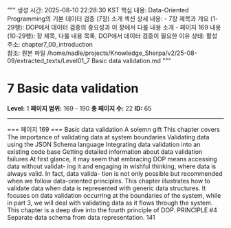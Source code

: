 """
생성 시간: 2025-08-10 22:28:30 KST
핵심 내용: Data-Oriented Programming의 기본 데이터 검증 (7장) 소개 섹션
상세 내용:
    - 7장 제목과 개요 (1-29행): DOP에서 데이터 검증의 중요성과 이 장에서 다룰 내용 소개
    - 페이지 169 내용 (10-29행): 장 제목, 다룰 내용 목록, DOP에서 데이터 검증이 필요한 이유
상태: 활성
주소: chapter7_00_introduction  
참조: 원본 파일 /home/nadle/projects/Knowledge_Sherpa/v2/25-08-09/extracted_texts/Level01_7 Basic data validation.md
"""

# 7 Basic data validation

**Level:** 1
**페이지 범위:** 169 - 190
**총 페이지 수:** 22
**ID:** 65

---

=== 페이지 169 ===
Basic data validation
A solemn gift
This chapter covers
 The importance of validating data at system
boundaries
 Validating data using the JSON Schema language
 Integrating data validation into an existing code
base
 Getting detailed information about data validation
failures
At first glance, it may seem that embracing DOP means accessing data without validat-
ing it and engaging in wishful thinking, where data is always valid. In fact, data valida-
tion is not only possible but recommended when we follow data-oriented principles.
This chapter illustrates how to validate data when data is represented with
generic data structures. It focuses on data validation occurring at the boundaries of
the system, while in part 3, we will deal with validating data as it flows through the
system. This chapter is a deep dive into the fourth principle of DOP.
PRINCIPLE #4 Separate data schema from data representation.
141